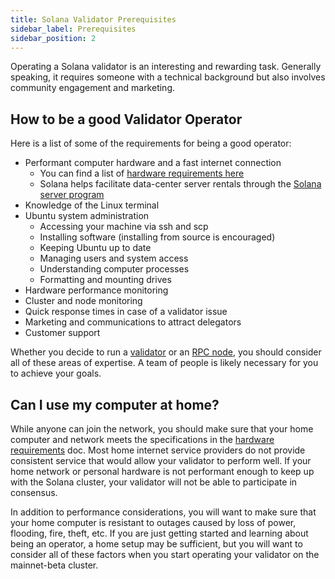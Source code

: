 ```yaml
---
title: Solana Validator Prerequisites
sidebar_label: Prerequisites
sidebar_position: 2
---
```


Operating a Solana validator is an interesting and rewarding task. Generally speaking, it requires someone with a technical background but also involves community engagement and marketing.

## How to be a good Validator Operator

Here is a list of some of the requirements for being a good operator:

- Performant computer hardware and a fast internet connection
  - You can find a list of [hardware requirements here](./requirements.md)
  - Solana helps facilitate data-center server rentals through the [Solana server program](https://solana.foundation/server-program)
- Knowledge of the Linux terminal
- Ubuntu system administration
  - Accessing your machine via ssh and scp
  - Installing software (installing from source is encouraged)
  - Keeping Ubuntu up to date
  - Managing users and system access
  - Understanding computer processes
  - Formatting and mounting drives
- Hardware performance monitoring
- Cluster and node monitoring
- Quick response times in case of a validator issue
- Marketing and communications to attract delegators
- Customer support

Whether you decide to run a [validator](../what-is-a-validator.md) or an [RPC node](../what-is-an-rpc-node.md), you should consider all of these areas of expertise. A team of people is likely necessary for you to achieve your goals.

## Can I use my computer at home?

While anyone can join the network, you should make sure that your home computer and network meets the specifications in the [hardware requirements](./requirements.md) doc. Most home internet service providers do not provide consistent service that would allow your validator to perform well. If your home network or personal hardware is not performant enough to keep up with the Solana cluster, your validator will not be able to participate in consensus.

In addition to performance considerations, you will want to make sure that your home computer is resistant to outages caused by loss of power, flooding, fire, theft, etc. If you are just getting started and learning about being an operator, a home setup may be sufficient, but you will want to consider all of these factors when you start operating your validator on the mainnet-beta cluster.